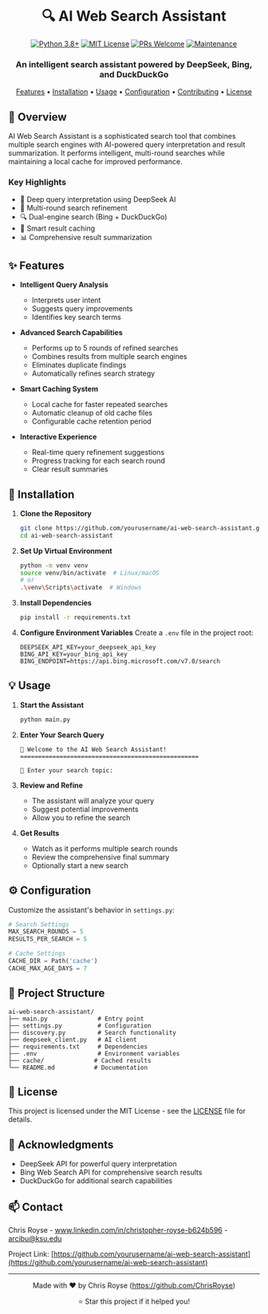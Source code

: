 <div align="center">
  
# 🔍 AI Web Search Assistant
</div>
<div align="center">

[![Python 3.8+](https://img.shields.io/badge/Python-3.8%2B-blue.svg)](https://www.python.org/downloads/)
[![MIT License](https://img.shields.io/badge/License-MIT-green.svg)](https://opensource.org/licenses/MIT)
[![PRs Welcome](https://img.shields.io/badge/PRs-welcome-brightgreen.svg)](http://makeapullrequest.com)
[![Maintenance](https://img.shields.io/badge/Maintained%3F-yes-blue.svg)](https://github.com/yourusername/ai-web-search-assistant/graphs/commit-activity)

### An intelligent search assistant powered by DeepSeek, Bing, and DuckDuckGo

[Features](#✨-features) •
[Installation](#🚀-installation) •
[Usage](#💡-usage) •
[Configuration](#⚙️-configuration) •
[Contributing](#🤝-contributing) •
[License](#📝-license)

</div>

## 🌟 Overview

AI Web Search Assistant is a sophisticated search tool that combines multiple search engines with AI-powered query interpretation and result summarization. It performs intelligent, multi-round searches while maintaining a local cache for improved performance.

### Key Highlights

- 🧠 Deep query interpretation using DeepSeek AI
- 🔄 Multi-round search refinement
- 🔍 Dual-engine search (Bing + DuckDuckGo)
- 💾 Smart result caching
- 📊 Comprehensive result summarization

## ✨ Features

- **Intelligent Query Analysis**
  - Interprets user intent
  - Suggests query improvements
  - Identifies key search terms

- **Advanced Search Capabilities**
  - Performs up to 5 rounds of refined searches
  - Combines results from multiple search engines
  - Eliminates duplicate findings
  - Automatically refines search strategy

- **Smart Caching System**
  - Local cache for faster repeated searches
  - Automatic cleanup of old cache files
  - Configurable cache retention period

- **Interactive Experience**
  - Real-time query refinement suggestions
  - Progress tracking for each search round
  - Clear result summaries

## 🚀 Installation

1. **Clone the Repository**
   ```bash
   git clone https://github.com/yourusername/ai-web-search-assistant.git
   cd ai-web-search-assistant
   ```

2. **Set Up Virtual Environment**
   ```bash
   python -m venv venv
   source venv/bin/activate  # Linux/macOS
   # or
   .\venv\Scripts\activate  # Windows
   ```

3. **Install Dependencies**
   ```bash
   pip install -r requirements.txt
   ```

4. **Configure Environment Variables**
   Create a `.env` file in the project root:
   ```env
   DEEPSEEK_API_KEY=your_deepseek_api_key
   BING_API_KEY=your_bing_api_key
   BING_ENDPOINT=https://api.bing.microsoft.com/v7.0/search
   ```

## 💡 Usage

1. **Start the Assistant**
   ```bash
   python main.py
   ```

2. **Enter Your Search Query**
   ```
   🔎 Welcome to the AI Web Search Assistant!
   ==================================================

   🤔 Enter your search topic: 
   ```

3. **Review and Refine**
   - The assistant will analyze your query
   - Suggest potential improvements
   - Allow you to refine the search

4. **Get Results**
   - Watch as it performs multiple search rounds
   - Review the comprehensive final summary
   - Optionally start a new search

## ⚙️ Configuration

Customize the assistant's behavior in `settings.py`:

```python
# Search Settings
MAX_SEARCH_ROUNDS = 5
RESULTS_PER_SEARCH = 5

# Cache Settings
CACHE_DIR = Path('cache')
CACHE_MAX_AGE_DAYS = 7
```

## 📁 Project Structure

```
ai-web-search-assistant/
├── main.py              # Entry point
├── settings.py          # Configuration
├── discovery.py         # Search functionality
├── deepseek_client.py   # AI client
├── requirements.txt     # Dependencies
├── .env                 # Environment variables
├── cache/              # Cached results
└── README.md           # Documentation
```

## 📝 License

This project is licensed under the MIT License - see the [LICENSE](LICENSE) file for details.

## 🙏 Acknowledgments

- DeepSeek API for powerful query interpretation
- Bing Web Search API for comprehensive search results
- DuckDuckGo for additional search capabilities

## 📫 Contact

Chris Royse - www.linkedin.com/in/christopher-royse-b624b596 - arcibu@ksu.edu

Project Link: [https://github.com/yourusername/ai-web-search-assistant](https://github.com/yourusername/ai-web-search-assistant)

---

<div align="center">

Made with ❤️ by Chris Royse (https://github.com/ChrisRoyse)

⭐️ Star this project if it helped you!

</div>
